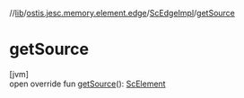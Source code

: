 //[lib](../../../index.md)/[ostis.jesc.memory.element.edge](../index.md)/[ScEdgeImpl](index.md)/[getSource](get-source.md)

# getSource

[jvm]\
open override fun [getSource](get-source.md)(): [ScElement](../../ostis.jesc.memory.element/-sc-element/index.md)
